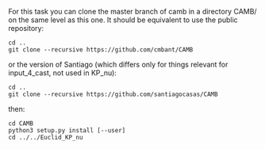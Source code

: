 For this task you can clone the master branch of camb in a directory CAMB/ on
the same level as this one. It should be equivalent to use the public repository:

    cd ..
    git clone --recursive https://github.com/cmbant/CAMB

or the version of Santiago (which differs only for things relevant for input_4_cast, not used in KP_nu):

    cd ..
    git clone --recursive https://github.com/santiagocasas/CAMB

then:

    cd CAMB
    python3 setup.py install [--user]
    cd ../../Euclid_KP_nu